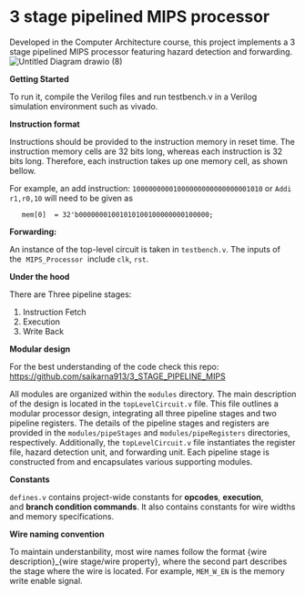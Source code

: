 # 3 stage pipelined MIPS processor
Developed in the Computer Architecture course, this project implements a 3 stage pipelined MIPS processor featuring hazard detection and forwarding.   
![Untitled Diagram drawio (8)](https://github.com/user-attachments/assets/d351df12-bafd-40cb-b76a-7141539cec03)


**Getting Started**

To run it, compile the Verilog files and run testbench.v in a Verilog simulation environment such as vivado.

**Instruction format**

Instructions should be provided to the instruction memory in reset time. The instruction memory cells are 32 bits long, whereas each instruction is 32 bits long. Therefore, each instruction takes up one memory cell, as shown bellow.

For example, an add instruction: `10000000001000000000000000001010` or `Addi r1,r0,10` will need to be given as

```
   mem[0]  = 32'b00000001001010100100000000100000;
```

**Forwarding:**

An instance of the top-level circuit is taken in `testbench.v`. The inputs of the  `MIPS_Processor`  include `clk`, `rst`. 

**Under the hood**

There are Three pipeline stages:

1. Instruction Fetch
2. Execution
3. Write Back

**Modular design**

For the best understanding of the code check this repo: https://github.com/saikarna913/3_STAGE_PIPELINE_MIPS

All modules are organized within the `modules` directory. The main description of the design is located in the `topLevelCircuit.v` file. This file outlines a modular processor design, integrating all three pipeline stages and two pipeline registers. The details of the pipeline stages and registers are provided in the `modules/pipeStages` and `modules/pipeRegisters` directories, respectively. Additionally, the `topLevelCircuit.v` file instantiates the register file, hazard detection unit, and forwarding unit. Each pipeline stage is constructed from and encapsulates various supporting modules.

**Constants**

`defines.v` contains project-wide constants for **opcodes**, **execution**, and **branch condition commands**. It also contains constants for wire widths and memory specifications.

**Wire naming convention**

To maintain understanbility, most wire names follow the format {wire description}_{wire stage/wire property}, where the second part describes the stage where the wire is located. For example, `MEM_W_EN` is the memory write enable signal.
